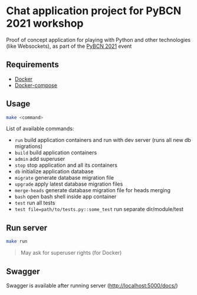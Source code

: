 # Chat application project for PyBCN 2021 workshop

Proof of concept application for playing with Python and other technologies (like Websockets), as part of the [PyBCN 2021](https://pybcn.org/events/pyday_bcn/pyday_bcn_2021/) event

## Requirements
- [Docker](https://docs.docker.com/install/)
- [Docker-compose](https://docs.docker.com/compose/install/)


## Usage

```bash
make <command>
```

List of available commands:

- `run`  build application containers and run with dev server (runs all new db migrations)
- `build` build application containers
- `admin` add superuser
- `stop` stop application and all its containers
- `db` initialize application database
- `migrate` generate database migration file
- `upgrade` apply latest database migration files
- `merge-heads` generate database migration file for heads merging
- `bash` open bash shell inside app container
- `test` run all tests
- `test file=path/to/tests.py::some_test` run separate dir/module/test

## Run server

```bash
make run
```

> May ask for superuser rights (for Docker)
## Swagger
Swagger is available after running server ([http://localhost:5000/docs/](http://localhost:5000/docs/))
